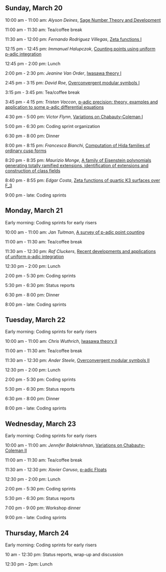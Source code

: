 

## Sunday, March 20

10:00 am - 11:00 am: _Alyson Deines_, <a href="/days71abstracts#sage_intro">Sage Number Theory and Development</a> 

11:00 am - 11:30 am: Tea/coffee break 

11:30 am - 12:00 pm: _Fernando Rodriguez Villegas_, <a href="/days71abstracts#zeta1">Zeta functions I</a> 

12:15 pm - 12:45 pm: _Immanuel Halupczok_, <a href="/days71abstracts#motivic1">Counting points using uniform p-adic integration</a> 

12:45 pm -  2:00 pm: Lunch 

2:00 pm -  2:30 pm: _Jeanine Van Order_, <a href="/days71abstracts#iwasawa1">Iwasawa theory I</a> 

2:45 pm -  3:15 pm: _David Roe_, <a href="/days71abstracts#overconvergent1">Overconvergent modular symbols I</a> 

3:15 pm -  3:45 pm: Tea/coffee break 

3:45 pm -  4:15 pm: _Tristan Vaccon_, <a href="/days71abstracts#precision1">p-adic precision: theory, examples and application to some p-adic differential equations</a> 

4:30 pm -  5:00 pm: _Victor Flynn_, <a href="/days71abstracts#chabauty1">Variations on Chabauty-Coleman I</a> 

5:00 pm -  6:30 pm: Coding sprint organization 

6:30 pm - 8:00 pm: Dinner 

8:00 pm - 8:15 pm: _Francesca Bianchi_, <a href="/days71abstracts#hida">Computation of Hida families of ordinary cusp forms</a> 

8:20 pm - 8:35 pm: _Maurizio Monge_, <a href="/days71abstracts#eispoly">A family of Eisenstein polynomials generating totally ramified extensions, identification of extensions and construction of class fields</a> 

8:40 pm - 8:55 pm: _Edgar Costa_, <a href="/days71abstracts#K3F3">Zeta functions of quartic K3 surfaces over F_3</a> 

9:00 pm - late: Coding sprints  


## Monday, March 21

Early morning: Coding sprints for early risers 

10:00 am - 11:00 am: _Jan Tuitman_, <a href="/days71abstracts#zeta2">A survey of p-adic point counting</a> 

11:00 am - 11:30 am: Tea/coffee break 

11:30 am - 12:30 pm: _Raf Cluckers_, <a href="/days71abstracts#motivic2">Recent developments and applications of uniform p-adic integration</a> 

12:30 pm - 2:00 pm: Lunch 

2:00 pm - 5:30 pm: Coding sprints 

5:30 pm - 6:30 pm: Status reports 

6:30 pm - 8:00 pm: Dinner 

8:00 pm - late: Coding sprints  


## Tuesday, March 22

Early morning: Coding sprints for early risers 

10:00 am - 11:00 am: _Chris Wuthrich_, <a href="/days71abstracts#iwasawa2">Iwasawa theory II</a> 

11:00 am - 11:30 am: Tea/coffee break 

11:30 am - 12:30 pm: _Ander Steele_, <a href="/days71abstracts#overconvergent2">Overconvergent modular symbols II</a> 

12:30 pm - 2:00 pm: Lunch 

2:00 pm - 5:30 pm: Coding sprints 

5:30 pm - 6:30 pm: Status reports 

6:30 pm - 8:00 pm: Dinner 

8:00 pm - late: Coding sprints  


## Wednesday, March 23

Early morning: Coding sprints for early risers 

10:00 am - 11:00 am: _Jennifer Balakrishnan_, <a href="/days71abstracts#chabauty2">Variations on Chabauty-Coleman II</a>   

11:00 am - 11:30 am: Tea/coffee break 

11:30 am - 12:30 pm: _Xavier Caruso_, <a href="/days71abstracts#precision2">p-adic Floats</a> 

12:30 pm - 2:00 pm: Lunch 

2:00 pm - 5:30 pm: Coding sprints 

5:30 pm - 6:30 pm: Status reports 

7:00 pm - 9:00 pm: Workshop dinner 

9:00 pm - late: Coding sprints  


## Thursday, March 24

Early morning: Coding sprints for early risers 

10 am - 12:30 pm: Status reports, wrap-up and discussion 

12:30 pm - 2pm: Lunch 
